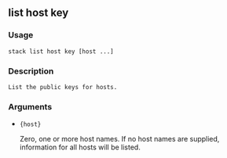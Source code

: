 ## list host key

### Usage

`stack list host key [host ...]`

### Description


	List the public keys for hosts.
	
	

### Arguments

* `{host}`

   Zero, one or more host names. If no host names are supplied,
	information for all hosts will be listed.



